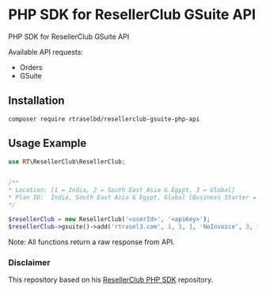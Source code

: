 # PHP SDK for ResellerClub GSuite API
PHP SDK for ResellerClub GSuite API

Available API requests: 
* Orders
* GSuite

## Installation
```console
composer require rtraselbd/resellerclub-gsuite-php-api
```

## Usage Example
```php
use RT\ResellerClub\ResellerClub;


/**
* Location: [1 = India, 2 = South East Asia & Egypt, 3 = Global]
* Plan ID:  India, South East Asia & Egypt, Global [Business Starter = (1660,1663,1657), Business Standard = (1661,1664,1658), Business Plus = (1662,1665,1659), Enterprise Plus = (1554, 1560, 1557)]
*/

$resellerClub = new ResellerClub('<userId>', '<apiKey>');
$resellerClub->gsuite()->add('rtrasel3.com', 1, 1, 1, 'NoInvoice', 3, 1657);
```
Note: All functions return a raw response from API.


### Disclaimer
This repository based on his [ResellerClub PHP SDK](https://github.com/afbora/resellerclub-php-sdk "ResellerClub PHP SDK") repository.
